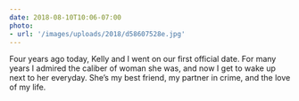 ```yaml
---
date: 2018-08-10T10:06-07:00
photo:
- url: '/images/uploads/2018/d58607528e.jpg'
---
```

Four years ago today, Kelly and I went on our first official date. For many years I admired the caliber of woman she was, and now I get to wake up next to her everyday. She’s my best friend, my partner in crime, and the love of my life.
